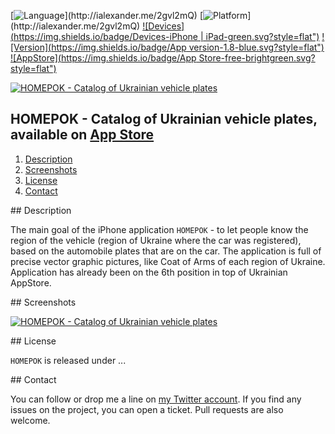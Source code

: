 [![Language](https://img.shields.io/badge/Swift-3.0-orange.svg?style=flat")](http://ialexander.me/2gvl2mQ)
[![Platform](https://img.shields.io/badge/Platform-iOS-lightgray.svg?style=flat")](http://ialexander.me/2gvl2mQ)
[![Devices](https://img.shields.io/badge/Devices-iPhone | iPad-green.svg?style=flat")](http://ialexander.me/2gvl2mQ)
[![Version](https://img.shields.io/badge/App version-1.8-blue.svg?style=flat")](http://ialexander.me/2gvl2mQ)
[![AppStore](https://img.shields.io/badge/App Store-free-brightgreen.svg?style=flat")](https://ialexander.me/2e3Zxeh)

[![HOMEPOK - Catalog of Ukrainian vehicle plates](https://raw.githubusercontent.com/iAlexander/Homepok/master/Header.jpg)](https://ialexander.me/2e3Zxeh)

## HOMEPOK - Catalog of Ukrainian vehicle plates, available on <a href="https://ialexander.me/2e3Zxeh">App Store</a>
1. [Description](#description)
2. [Screenshots](#screenshots)
3. [License](#license)
4. [Contact](#contact)

##<a name="description"> Description </a>

The main goal of the iPhone application ```HOMEPOK``` - to let people know the region of the vehicle (region of Ukraine where the car was registered), based on the automobile plates that are on the car. The application is full of precise vector graphic pictures, like Coat of Arms of each region of Ukraine.
Application has already been on the 6th position in top of Ukrainian AppStore.

##<a name="screenshots"> Screenshots </a>

[![HOMEPOK - Catalog of Ukrainian vehicle plates](https://raw.githubusercontent.com/iAlexander/Homepok/master/Screenshots.jpg)](https://ialexander.me/2e3Zxeh)

##<a name="license"> License </a>

```HOMEPOK``` is released under ...

##<a name="contact"> Contact </a>

You can follow or drop me a line on [my Twitter account](https://twitter.com/iAlexander13). If you find any issues on the project, you can open a ticket. Pull requests are also welcome.

